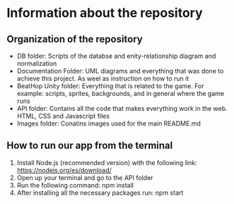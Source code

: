# Information about the repository

## Organization of the repository

- DB folder: Scripts of the databse and enity-relationship diagram and normalization
- Documentation Folder: UML diagrams and everything that was done to achieve this project. As weel as instruction on how to run it
- BeatHop Unity folder: Everything that is related to the game. For example: scripts, sprites, backgrounds, and in general where the game runs
- API folder: Contains all the code that makes everything work in the web. HTML, CSS and Javascript files
- Images folder: Conatins images used for the main README.md

## How to run our app from the terminal

1. Install Node.js (recommended version) with the following link: https://nodejs.org/es/download/
2. Open up your terminal and go to the API folder
3. Run the following command: npm install
4. After installing all the necessary packages run: npm start
